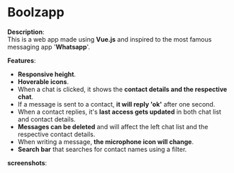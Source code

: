 # Boolzapp

**Description**:<br>
This is a web app made using **Vue.js** and inspired to the most famous messaging app '**Whatsapp**'.

**Features**:<br>

- **Responsive height**.
- **Hoverable icons**.
- When a chat is clicked, it shows the **contact details and the respective chat**.
- If a message is sent to a contact, **it will reply 'ok'** after one second.
- When a contact replies, it's **last access gets updated** in both chat list and contact details.
- **Messages can be deleted** and will affect the left chat list and the respective contact details.
- When writing a message, **the microphone icon will change**.
- **Search bar** that searches for contact names using a filter.

**screenshots**:<br>
